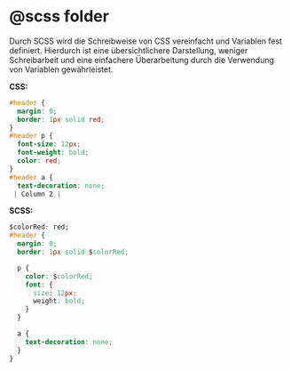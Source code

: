 # @scss folder

Durch SCSS wird die Schreibweise von CSS vereinfacht und Variablen fest definiert. Hierdurch ist eine übersichtlichere Darstellung, weniger Schreibarbeit und eine einfachere Überarbeitung durch die Verwendung von Variablen gewährleistet.

**CSS:**
```css
#header {
  margin: 0;
  border: 1px solid red;
}
#header p {
  font-size: 12px;
  font-weight: bold;
  color: red;
}
#header a {
  text-decoration: none;
 | Column 2 |
```

**SCSS:** 
```css
$colorRed: red;
#header {
  margin: 0;
  border: 1px solid $colorRed;

  p {
    color: $colorRed;
    font: {
      size: 12px;
      weight: bold;
    }
  }

  a {
    text-decoration: none;
  }
}
```

